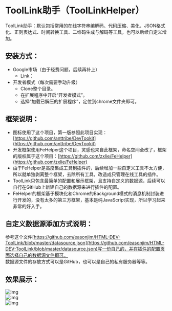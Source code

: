 # ToolLink助手（ToolLinkHelper）  
ToolLink助手：默认包括常用的在线字符串编解码、代码压缩、美化、JSON格式化、正则表达式、时间转换工具、二维码生成与解码等工具，也可以后续自定义增加。  

## 安装方式：  
  - Google市场（由于经费问题，后续再补上）
    - Link：  
  - 开发者模式（每次需要手动升级）
    - Clone整个目录。  
    - 在扩展程序中开启“开发者模式”。  
    - 选择“加载已解压的扩展程序”，定位到chrome文件夹即可。  
## 框架说明：  
  - 图标使用了这个项目，第一版参照此项目实现：[https://github.com/anttribe/DevTookit](https://github.com/anttribe/DevTookit) 
  - 开发框架使用FeHelper这个项目，灵感也来自此框架，命名空间全改了，框架的版权属于这个项目：[https://github.com/zxlie/FeHelper](https://github.com/zxlie/FeHelper)  
  - 由于FeHelper是高度集成工具到插件的，后续增加一些自定义工具不太方便，所以就单独剥离整个框架，去除所有工具，改造成只管理在线工具的插件。  
  - ToolLink只包含最简单的配置和展示框架，且支持自定义的数据源，后续可以自行在GitHub上新建自己的数据源来进行插件的配置。  
  - FeHelper的框架基于模块化和Chrome的Background模式的消息机制封装进行开发的，没有太多的第三方框架，基本是纯JavaScript实现，所以学习起来非常的好入手。  
## 自定义数据源添加方式说明：  
参考这个文件[https://github.com/easonjim/HTML-DEV-ToolLink/blob/master/datasource.json](https://github.com/easonjim/HTML-DEV-ToolLink/blob/master/datasource.json)写一份自己的，并在插件的配置页面选择自己的数据源文件即可。  
数据源文件的存放方式可以是GitHub，也可以是自己的私有服务器等等。  
## 效果展示：  
![img](https://raw.githubusercontent.com/easonjim/HTML-DEV-ToolLink/master/static/img/chrome/1.jpg)  
![img](https://raw.githubusercontent.com/easonjim/HTML-DEV-ToolLink/master/static/img/chrome/2.jpg)  
![img](https://raw.githubusercontent.com/easonjim/HTML-DEV-ToolLink/master/static/img/chrome/3.jpg)  
